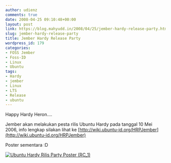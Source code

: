 ```yaml
---
author: udienz
comments: true
date: 2008-04-25 09:10:48+00:00
layout: post
link: https://blog.mahyudd.in/2008/04/25/jember-hardy-release-party.html
slug: jember-hardy-release-party
title: Jember Hardy Release Party
wordpress_id: 179
categories:
- FOSS Jember
- Foss-ID
- Linux
- Ubuntu
tags:
- Hardy
- jember
- Linux
- LTS
- Release
- ubuntu
---
```


Happy Hardy Heron....

Jember akan melakukan pesta rilis Ubuntu Hardy pada tanggal 10 Mei 2006, info lengkap silakan lihat ke [http://wiki.ubuntu-id.org/HRPJember](http://wiki.ubuntu-id.org/HRPJember)

Poster sementara :D

[![Ubuntu Hardy Rilis Party Poster (RC_1)](http://farm4.static.flickr.com/3072/2439915661_e0dea2d148.jpg)](http://www.flickr.com/photos/udienz/2439915661/)
